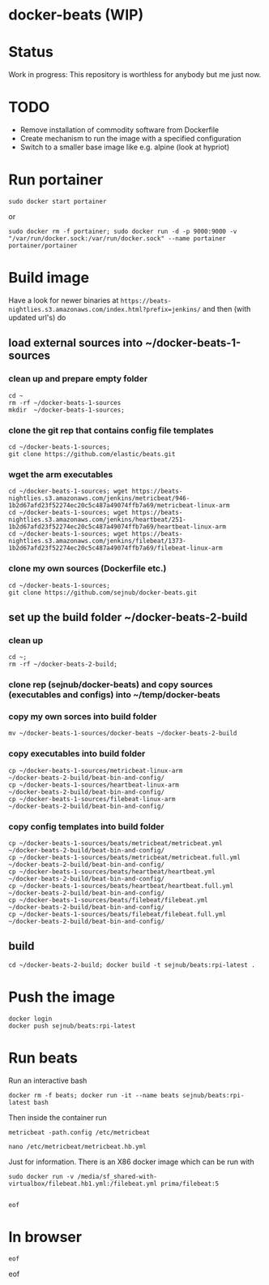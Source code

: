 # docker-beats (WIP)


# Status 
Work in progress: This repository is worthless for anybody but me just now.


# TODO

* Remove installation of commodity software from Dockerfile
* Create mechanism to run the image with a specified configuration
* Switch to a smaller base image like e.g. alpine (look at hypriot)


# Run portainer
    sudo docker start portainer

or

    sudo docker rm -f portainer; sudo docker run -d -p 9000:9000 -v "/var/run/docker.sock:/var/run/docker.sock" --name portainer portainer/portainer


# Build image 
Have a look for newer binaries at `https://beats-nightlies.s3.amazonaws.com/index.html?prefix=jenkins/` and then (with updated url's) do
    
## load external sources into ~/docker-beats-1-sources

### clean up and prepare empty folder
    cd ~
    rm -rf ~/docker-beats-1-sources
    mkdir  ~/docker-beats-1-sources;    
    
### clone the git rep that contains config file templates
    cd ~/docker-beats-1-sources; 
    git clone https://github.com/elastic/beats.git
    
### wget the arm executables 
    cd ~/docker-beats-1-sources; wget https://beats-nightlies.s3.amazonaws.com/jenkins/metricbeat/946-1b2d67afd23f52274ec20c5c487a49074ffb7a69/metricbeat-linux-arm 
    cd ~/docker-beats-1-sources; wget https://beats-nightlies.s3.amazonaws.com/jenkins/heartbeat/251-1b2d67afd23f52274ec20c5c487a49074ffb7a69/heartbeat-linux-arm
    cd ~/docker-beats-1-sources; wget https://beats-nightlies.s3.amazonaws.com/jenkins/filebeat/1373-1b2d67afd23f52274ec20c5c487a49074ffb7a69/filebeat-linux-arm
    

### clone my own sources (Dockerfile etc.)
    cd ~/docker-beats-1-sources; 
    git clone https://github.com/sejnub/docker-beats.git
        


## set up the build folder ~/docker-beats-2-build    

### clean up
    cd ~; 
    rm -rf ~/docker-beats-2-build; 
    

### clone rep (sejnub/docker-beats) and copy sources (executables and configs) into ~/temp/docker-beats

### copy my own sorces into build folder
    mv ~/docker-beats-1-sources/docker-beats ~/docker-beats-2-build

### copy executables into build folder 
    cp ~/docker-beats-1-sources/metricbeat-linux-arm                  ~/docker-beats-2-build/beat-bin-and-config/
    cp ~/docker-beats-1-sources/heartbeat-linux-arm                   ~/docker-beats-2-build/beat-bin-and-config/
    cp ~/docker-beats-1-sources/filebeat-linux-arm                    ~/docker-beats-2-build/beat-bin-and-config/


### copy config templates into build folder
    cp ~/docker-beats-1-sources/beats/metricbeat/metricbeat.yml       ~/docker-beats-2-build/beat-bin-and-config/
    cp ~/docker-beats-1-sources/beats/metricbeat/metricbeat.full.yml  ~/docker-beats-2-build/beat-bin-and-config/
    cp ~/docker-beats-1-sources/beats/heartbeat/heartbeat.yml         ~/docker-beats-2-build/beat-bin-and-config/
    cp ~/docker-beats-1-sources/beats/heartbeat/heartbeat.full.yml    ~/docker-beats-2-build/beat-bin-and-config/
    cp ~/docker-beats-1-sources/beats/filebeat/filebeat.yml           ~/docker-beats-2-build/beat-bin-and-config/
    cp ~/docker-beats-1-sources/beats/filebeat/filebeat.full.yml      ~/docker-beats-2-build/beat-bin-and-config/
    
## build
    cd ~/docker-beats-2-build; docker build -t sejnub/beats:rpi-latest .


# Push the image 

    docker login
    docker push sejnub/beats:rpi-latest
    

# Run beats

Run an interactive bash

    docker rm -f beats; docker run -it --name beats sejnub/beats:rpi-latest bash

Then inside the container run

    metricbeat -path.config /etc/metricbeat 
    
    nano /etc/metricbeat/metricbeat.hb.yml
    
    
Just for information. There is an X86 docker image which can be run with

    sudo docker run -v /media/sf_shared-with-virtualbox/filebeat.hb1.yml:/filebeat.yml prima/filebeat:5


    eof



# In browser

    eof
 
 
 
 
 
 
eof
